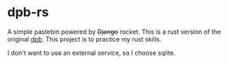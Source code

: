 # dpb-rs
A simple pastebin powered by ~~Django~~ rocket. This is a rust version of the original [dpb](https://github.com/cjc7373/dpb). This project is to practice my rust skills. 

I don't want to use an external service, so I choose sqlite.
